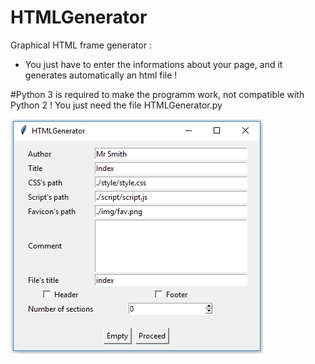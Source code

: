 # HTMLGenerator
Graphical HTML frame generator :
  - You just have to enter the informations about your page, and it generates automatically an html file !

#Python 3 is required to make the programm work, not compatible with Python 2 !
You just need the file HTMLGenerator.py

![alt tag](https://raw.githubusercontent.com/BDeliers/HTMLGenerator/master/Screenshot.PNG)
